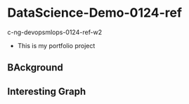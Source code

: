 # DataScience-Demo-0124-ref
c-ng-devopsmlops-0124-ref-w2
- This is my portfolio project

## BAckground

## Interesting Graph
